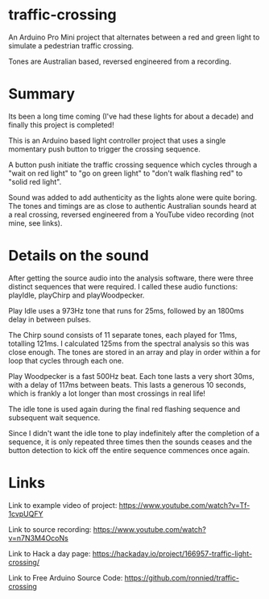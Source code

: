 # traffic-crossing

An Arduino Pro Mini project that alternates between a red and green light to simulate a pedestrian traffic crossing.

Tones are Australian based, reversed engineered from a recording.

# Summary

Its been a long time coming (I've had these lights for about a decade) and finally this project is completed!

This is an Arduino based light controller project that uses a single momentary push button to trigger the crossing sequence.

A button push initiate the traffic crossing sequence which cycles through a "wait on red light" to "go on green light" to "don't walk flashing red" to "solid red light".

Sound was added to add authenticity as the lights alone were quite boring. The tones and timings are as close to authentic Australian sounds heard at a real crossing, reversed engineered from a YouTube video recording (not mine, see links).

# Details on the sound

After getting the source audio into the analysis software, there were three distinct sequences that were required. I called these audio functions: playIdle, playChirp and playWoodpecker.

Play Idle uses a 973Hz tone that runs for 25ms, followed by an 1800ms delay in between pulses.

The Chirp sound consists of 11 separate tones, each played for 11ms, totalling 121ms. I calculated 125ms from the spectral analysis so this was close enough. The tones are stored in an array and play in order within a for loop that cycles through each one. 

Play Woodpecker is a fast 500Hz beat. Each tone lasts a very short 30ms, with a delay of 117ms between beats. This lasts a generous 10 seconds, which is frankly a lot longer than most crossings in real life!

The idle tone is used again during the final red flashing sequence and subsequent wait sequence.

Since I didn't want the idle tone to play indefinitely after the completion of a sequence, it is only repeated three times then the sounds ceases and the button detection to kick off the entire sequence commences once again.

# Links

Link to example video of project:
https://www.youtube.com/watch?v=Tf-1cvpUQFY

Link to source recording:
https://www.youtube.com/watch?v=n7N3M4OcoNs

Link to Hack a day page:
https://hackaday.io/project/166957-traffic-light-crossing/

Link to Free Arduino Source Code:
https://github.com/ronnied/traffic-crossing